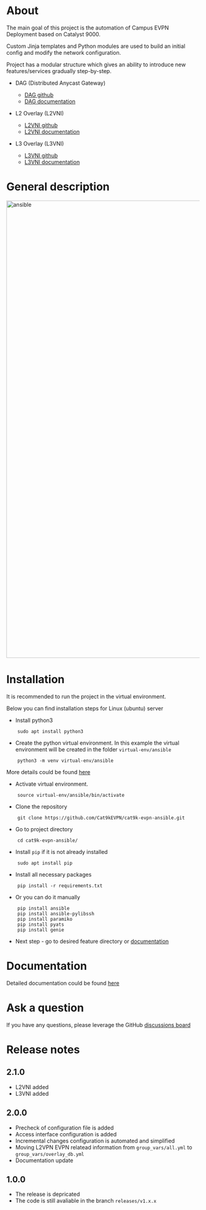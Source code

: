 # About #

The main goal of this project is the automation of Campus EVPN Deployment based on Catalyst 9000.

Custom Jinja templates and Python modules are used to build an initial config and modify the network configuration.

Project has a modular structure which gives an ability to introduce new features/services gradually step-by-step.

* DAG (Distributed Anycast Gateway)
  * [DAG github](https://github.com/Cat9kEVPN/cat9k-evpn-ansible/tree/main/dag)
  * [DAG documentation](https://cat9k-evpn-ansible.readthedocs.io/en/latest/input_dag.html)

* L2 Overlay (L2VNI)
  * [L2VNI github](https://github.com/Cat9kEVPN/cat9k-evpn-ansible/tree/main/l2vni)
  * [L2VNI documentation](https://cat9k-evpn-ansible.readthedocs.io/en/latest/input_l2vni.html)
  
* L3 Overlay (L3VNI)
  * [L3VNI github](https://github.com/Cat9kEVPN/cat9k-evpn-ansible/tree/main/l3vni)
  * [L3VNI documentation](https://cat9k-evpn-ansible.readthedocs.io/en/latest/input_l3vni.html) 

# General description #

<img width="1192" alt="ansible" src="https://user-images.githubusercontent.com/107021162/175528526-5d8b59ea-7f39-4d78-ac95-b08fed9ebbf6.png">

# Installation #

It is recommended to run the project in the virtual environment.

Below you can find installation steps for Linux (ubuntu) server

* Install python3
```
    sudo apt install python3
```
* Create the python virtual environment. In this example the virtual environment will be created in the folder ``virtual-env/ansible``
```
    python3 -m venv virtual-env/ansible
```

More details could be found [here](https://docs.python.org/3/library/venv.html)

* Activate virtual environment.
```
    source virtual-env/ansible/bin/activate
```
* Clone the repository
```
    git clone https://github.com/Cat9kEVPN/cat9k-evpn-ansible.git
```
* Go to project directory
```
    cd cat9k-evpn-ansible/
```
* Install ``pip`` if it is not already installed
```
    sudo apt install pip
```
* Install all necessary packages
```
    pip install -r requirements.txt
```
* Or you can do it manually
```
    pip install ansible
    pip install ansible-pylibssh
    pip install paramiko
    pip install pyats
    pip install genie
```
* Next step - go to desired feature directory or [documentation](https://cat9k-evpn-ansible.readthedocs.io)

# Documentation #

Detailed documentation could be found [here](https://cat9k-evpn-ansible.readthedocs.io)

# Ask a question #

If you have any questions, please leverage the GitHub [discussions board](https://github.com/Cat9kEVPN/cat9k-evpn-ansible/discussions/)

# Release notes #

## 2.1.0 ##

* L2VNI added
* L3VNI added

## 2.0.0 ##

* Precheck of configuration file is added
* Access interface configuration is added
* Incremental changes configuration is automated and simplified
* Moving L2VPN EVPN relatead information from ``group_vars/all.yml`` to ``group_vars/overlay_db.yml``
* Documentation update

## 1.0.0 ##

* The release is depricated
* The code is still avaliable in the branch ``releases/v1.x.x``
